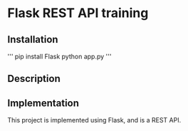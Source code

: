 # Flask REST API training

## Installation
'''
pip install Flask
python app.py
'''

## Description


## Implementation

This project is implemented using Flask, and is a REST API.
